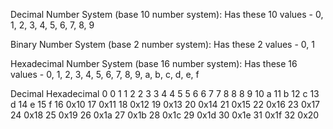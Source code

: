 Decimal Number System (base 10 number system): Has these 10 values - 0, 1, 2, 3, 4, 5, 6, 7, 8, 9

Binary Number System (base 2 number system): Has these 2 values - 0, 1

Hexadecimal Number System (base 16 number system): Has these 16 values - 0, 1, 2, 3, 4, 5, 6, 7, 8, 9, a, b, c, d, e, f

Decimal 	Hexadecimal
0	            0
1	            1
2	            2
3	            3
4	            4
5	            5
6	            6
7	            7
8	            8
8	            9
10	            a
11	            b
12	            c
13	            d
14	            e
15	            f
16	            0x10
17	            0x11
18	            0x12
19	            0x13
20	            0x14
21	            0x15
22	            0x16
23	            0x17
24	            0x18
25	            0x19
26	            0x1a
27	            0x1b
28	            0x1c
29	            0x1d
30	            0x1e
31	            0x1f
32	            0x20

